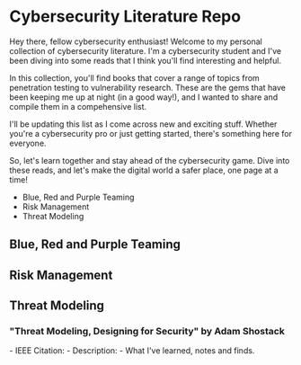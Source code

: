 <h1>Cybersecurity Literature Repo</h1>

<p>Hey there, fellow cybersecurity enthusiast! Welcome to my personal collection of cybersecurity literature. I'm a cybersecurity student and I've been diving into some reads that I think you'll find interesting and helpful.

In this collection, you'll find books that cover a range of topics from penetration testing to vulnerability research. These are the gems that have been keeping me up at night (in a good way!), and I wanted to share and compile them in a compehensive list.

I'll be updating this list as I come across new and exciting stuff. Whether you're a cybersecurity pro or just getting started, there's something here for everyone.

So, let's learn together and stay ahead of the cybersecurity game. Dive into these reads, and let's make the digital world a safer place, one page at a time!</p>

<ul>
    <li>Blue, Red and Purple Teaming</li>
    <li>Risk Management</li>
    <li>Threat Modeling</li>
</ul>

<h2>Blue, Red and Purple Teaming</h2>

<h2>Risk Management</h2>

<h2>Threat Modeling</h2>

<h3><a>"Threat Modeling, Designing for Security" by Adam Shostack</a></h3>
  - IEEE Citation: 
  - Description:
  - What I've learned, notes and finds.
 


